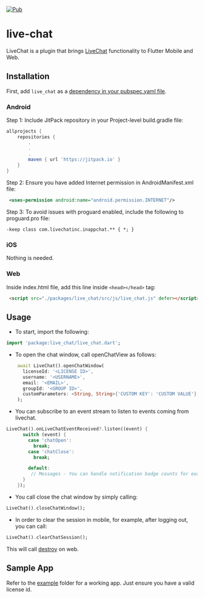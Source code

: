 <p style="text-align: left;">
<a href="https://pub.dev/packages/live_chat"><img src="https://img.shields.io/pub/v/live_chat.svg" alt="Pub"></a>
</p>

# live-chat
LiveChat is a plugin that brings [LiveChat](https://www.livechat.com/) functionality to Flutter Mobile and Web.

## Installation
First, add `live_chat` as a [dependency in your pubspec.yaml file](https://flutter.io/platform-plugins/).

### Android

Step 1: Include JitPack repository in your Project-level build.gradle file:
```groovy
allprojects {
    repositories {
        .
        .
        .
        maven { url 'https://jitpack.io' }
    }
}
```
Step 2: Ensure you have added Internet permission in AndroidManifest.xml file:
```xml
 <uses-permission android:name="android.permission.INTERNET"/>
```

Step 3: To avoid issues with proguard enabled, include the following to proguard.pro file:
```
-keep class com.livechatinc.inappchat.** { *; }
```

### iOS 
Nothing is needed.

### Web
Inside index.html file, add this line inside `<head></head>` tag:
```html
 <script src="./packages/live_chat/src/js/live_chat.js" defer></script>
```

## Usage
- To start, import the following:

```dart
import 'package:live_chat/live_chat.dart';
```

- To open the chat window, call openChatView as follows:

```dart
    await LiveChat().openChatWindow(
      licenseId: '<LICENSE ID>',
      username: '<USERNAME>',
      email: '<EMAIL>',
      groupId: '<GROUP ID>',
      customParameters: <String, String>{'CUSTOM KEY': 'CUSTOM VALUE'},
    );
```

- You can subscribe to an event stream to listen to events coming from livechat.

```dart
LiveChat().onLiveChatEventReceived?.listen((event) {
      switch (event) {
        case 'chatOpen':
          break;
        case 'chatClose':
          break;

        default:
         // Messages - You can handle notification badge counts for example here.
      }
    });
```

- You call close the chat window by simply calling:

```dart
LiveChat().closeChatWindow();
```

- In order to clear the session in mobile, for example, after logging out, you can call:

```dart
LiveChat().clearChatSession();
```

This will call [destroy](https://platform.text.com/docs/extending-chat-widget/javascript-api#destroy) on web.

## Sample App
Refer to the [example](https://github.com/deriv-com/live-chat/tree/master/example) folder for a working app. Just ensure you have a valid license id.
